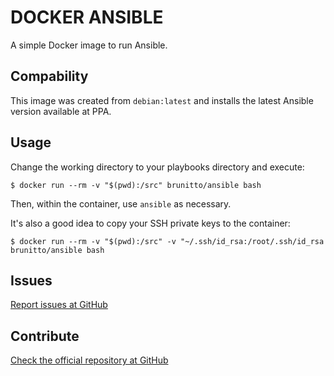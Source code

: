 # DOCKER ANSIBLE

A simple Docker image to run Ansible.

## Compability

This image was created from `debian:latest` and installs the latest Ansible
version available at PPA.

## Usage

Change the working directory to your playbooks directory and execute:

    $ docker run --rm -v "$(pwd):/src" brunitto/ansible bash

Then, within the container, use `ansible` as necessary.

It's also a good idea to copy your SSH private keys to the container:

    $ docker run --rm -v "$(pwd):/src" -v "~/.ssh/id_rsa:/root/.ssh/id_rsa brunitto/ansible bash

## Issues

[Report issues at GitHub](https://github.com/brunitto/docker-ansible/issues)

## Contribute

[Check the official repository at GitHub](https://github.com/brunitto/docker-ansible)
